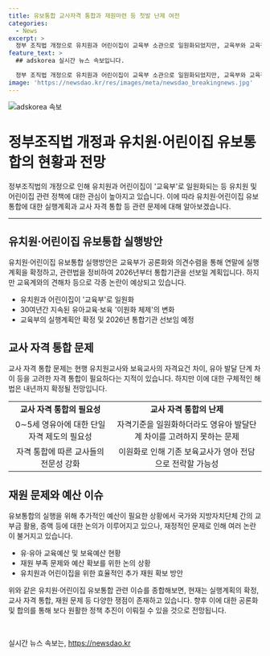```yaml
---
title: 유보통합 교사자격 통합과 재원마련 등 첫발 난제 여전
categories:
  - News
excerpt: >
  정부 조직법 개정으로 유치원과 어린이집이 교육부 소관으로 일원화되었지만, 교육부와 교육청의 견해차로 실행계획이 미정상태. 유치원과 어린이집의 교사자격, 재원 문제 등이 논란 중. 교사 자격 통합, 유아교육예산 증액 등 의문점 제기되고, 추가 재원 문제도 해결해야 할 과제로 부각되는 상황. 유아 교육 품질 향상과 안정적인 재원 확보가 관건으로 지적됨.
feature_text: >
  ## adskorea 실시간 뉴스 속보입니다.

  정부 조직법 개정으로 유치원과 어린이집이 교육부 소관으로 일원화되었지만, 교육부와 교육청의 견해차로 실행계획이 미정상태. 유치원과 어린이집의 교사자격, 재원 문제 등이 논란 중. 교사 자격 통합, 유아교육예산 증액 등 의문점 제기되고, 추가 재원 문제도 해결해야 할 과제로 부각되는 상황. 유아 교육 품질 향상과 안정적인 재원 확보가 관건으로 지적됨.
image: 'https://newsdao.kr/res/images/meta/newsdao_breakingnews.jpg'
---
```


<p><img src="https://newsdao.kr/res/images/meta/newsdao_breakingnews.jpg" alt="adskorea 속보" /></p>

<h1>정부조직법 개정과 유치원·어린이집 유보통합의 현황과 전망</h1>

<p data-ke-size="size16">정부조직법의 개정으로 인해 유치원과 어린이집이 '교육부'로 일원화되는 등 유치원 및 어린이집 관련 정책에 대한 관심이 높아지고 있습니다. 이에 따라 유치원·어린이집 유보통합에 대한 실행계획과 교사 자격 통합 등 관련 문제에 대해 알아보겠습니다.</p>

<hr>

<h2 data-ke-size="size26">유치원·어린이집 유보통합 실행방안</h2>

<p data-ke-size="size16">유치원·어린이집 유보통합 실행방안은 교육부가 공론화와 의견수렴을 통해 연말에 실행계획을 확정하고, 관련법을 정비하여 2026년부터 통합기관을 선보일 계획입니다. 하지만 교육계와의 견해차 등으로 각종 논란이 예상되고 있습니다.</p>

<ul>
  <li>유치원과 어린이집이 '교육부'로 일원화</li>
  <li>30여년간 지속된 유아교육·보육 '이원화 체제'의 변화</li>
  <li>교육부의 실행계획안 확정 및 2026년 통합기관 선보임 예정</li>
</ul>

<h2 data-ke-size="size26">교사 자격 통합 문제</h2>

<p data-ke-size="size16">교사 자격 통합 문제는 현행 유치원교사와 보육교사의 자격요건 차이, 유아 발달 단계 차이 등을 고려한 자격 통합이 필요하다는 지적이 있습니다. 하지만 이에 대한 구체적인 해법은 내년까지 확정될 전망입니다.</p>

<table>
  <tr>
    <td style="text-align: center; height: 17px;"><b>교사 자격 통합의 필요성</b></td>
    <td style="text-align: center; height: 17px;"><b>교사 자격 통합의 난제</b></td>
  </tr>
  <tr>
    <td style="text-align: center; height: 17px;">0∼5세 영유아에 대한 단일 자격 제도의 필요성</td>
    <td style="text-align: center; height: 17px;">자격기준을 일원화하더라도 영유아 발달단계 차이를 고려하지 못하는 문제</td>
  </tr>
  <tr>
    <td style="text-align: center; height: 17px;">자격 통합에 따른 교사들의 전문성 강화</td>
    <td style="text-align: center; height: 17px;">이원화로 인해 기존 보육교사가 영아 전담으로 전락할 가능성</td>
  </tr>
</table>

<h2 data-ke-size="size26">재원 문제와 예산 이슈</h2>

<p data-ke-size="size16">유보통합의 실행을 위해 추가적인 예산이 필요한 상황에서 국가와 지방자치단체 간의 교부금 활용, 증액 등에 대한 논의가 이루어지고 있으나, 재정적인 문제로 인해 여러 논란이 불거지고 있습니다.</p>

<ul>
  <li>유·유아 교육예산 및 보육예산 현황</li>
  <li>재원 부족 문제와 예산 확보를 위한 논의 상황</li>
  <li>유치원과 어린이집을 위한 효율적인 추가 재원 확보 방안</li>
</ul>

<p data-ke-size="size16">위와 같은 유치원·어린이집 유보통합 관련 이슈를 종합해보면, 현재는 실행계획의 확정, 교사 자격 통합, 재원 문제 등 다양한 쟁점이 존재하고 있습니다. 향후 이에 대한 공론화 및 합의를 통해 보다 원활한 정책 추진이 이뤄질 수 있을 것으로 전망됩니다.</p>

<p data-ke-size="size16">&nbsp;</p>
실시간 뉴스 속보는, <a href="https://newsdao.kr" rel="dofollow">https://newsdao.kr</a>


